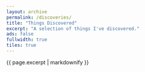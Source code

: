```yaml
---
layout: archive
permalink: /discoveries/
title: "Things Discovered"
excerpt: "A selection of things I've discovered."
ads: false
fullwidth: true
tiles: true
---
```


{{ page.excerpt | markdownify }}
